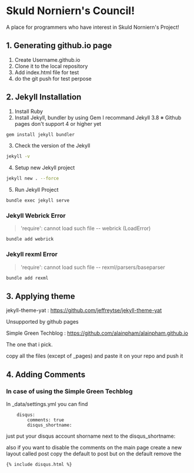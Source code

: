 # Skuld Norniern's Council!
A place for programmers who have interest in Skuld Norniern's Project!

## 1. Generating github.io page 

1. Create Username.github.io 
2. Clone it to the local repository
3. Add index.html file for test
4. do the git push for test perpose

## 2. Jekyll Installation
  
1. Install Ruby 
2. Install Jekyll, bundler by using Gem
  I recommand Jekyll 3.8 ※ Github pages don't support 4 or higher yet
```bash
gem install jekyll bundler
```
3. Check the version of the Jekyll 
```bash
jekyll -v
```
4. Setup new Jekyll project 
```bash
jekyll new . --force
```
5. Run Jekyll Project
```bash
bundle exec jekyll serve
```
### Jekyll Webrick Error

> 'require': cannot load such file -- webrick (LoadError)

```bash
bundle add webrick
```

### Jekyll rexml Error

> 'require': cannot load such file -- rexml/parsers/baseparser
```bash
bundle add rexml
```

## 3. Applying theme

jekyll-theme-yat : https://github.com/jeffreytse/jekyll-theme-yat

Unsupported by github pages

Simple Green Techblog : https://github.com/alainpham/alainpham.github.io

The one that i pick.

copy all the files (except of _pages) and paste it on your repo and push it


## 4. Adding Comments
 
### In case of using the Simple Green Techblog
In _data/settings.yml
you can find 
```
    disqus:
        comments: true
        disqus_shortname:
```

just put your disqus account shorname next to the disqus_shortname:

also if you want to disable the comments on the main page
create a new layout called post 
copy the default to post but on the default remove the
```html
{% include disqus.html %}
```
